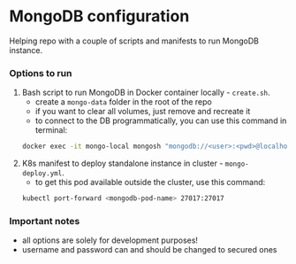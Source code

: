 # MongoDB configuration

Helping repo with a couple of scripts and manifests to run MongoDB 
instance. 

### Options to run

1. Bash script to run MongoDB in Docker container locally - `create.sh`.
   * create a `mongo-data` folder in the root of the repo
   * if you want to clear all volumes, just remove and recreate it
   * to connect to the DB programmatically, you can use this command in terminal:
   ```bash
   docker exec -it mongo-local mongosh "mongodb://<user>:<pwd>@localhost:27017" 
   ```
2. K8s manifest to deploy standalone instance in cluster - `mongo-deploy.yml`.
   * to get this pod available outside the cluster, use this command:
   ```bash
   kubectl port-forward <mongodb-pod-name> 27017:27017
   ```

### Important notes
* all options are solely for development purposes!
* username and password can and should be changed to secured ones
